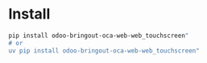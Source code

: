 # Install

```bash
pip install odoo-bringout-oca-web-web_touchscreen"
# or
uv pip install odoo-bringout-oca-web-web_touchscreen"
```
